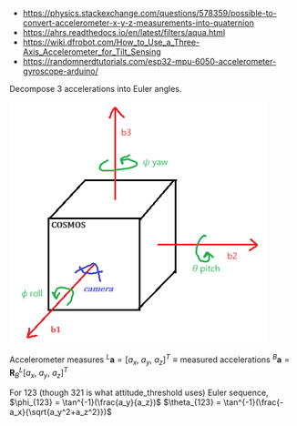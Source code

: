 - https://physics.stackexchange.com/questions/578359/possible-to-convert-accelerometer-x-y-z-measurements-into-quaternion
- https://ahrs.readthedocs.io/en/latest/filters/aqua.html
- https://wiki.dfrobot.com/How_to_Use_a_Three-Axis_Accelerometer_for_Tilt_Sensing
- https://randomnerdtutorials.com/esp32-mpu-6050-accelerometer-gyroscope-arduino/

Decompose 3 accelerations into Euler angles.



![COSMOS-Body-Frame](/docs/_static/body_frame.png)

Accelerometer measures
$^L \mathbf{a} = [a_x,\ a_y,\ a_z]^T \equiv \text{measured accelerations}$
$^B \mathbf{a} = \mathbf{R}^L_B [a_x,\ a_y,\ a_z]^T$

For 123 (though 321 is what attitude_threshold uses) Euler sequence,
$\phi_{123} = \tan^{-1}(\frac{a_y}{a_z})$
$\theta_{123} = \tan^{-1}(\frac{-a_x}{\sqrt{a_y^2+a_z^2}})$

